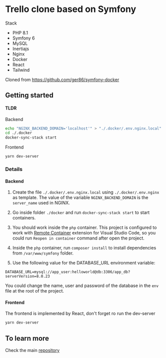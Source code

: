# Trello clone based on Symfony

Stack
- PHP 8.1
- Symfony 6
- MySQL
- Inertiajs
- Nginx
- Docker
- React
- Tailwind

Cloned from https://github.com/ger86/symfony-docker

## Getting started

#### TLDR
Backend
```bash
echo "NGINX_BACKEND_DOMAIN='localhost'" > "./.docker/.env.nginx.local"
cd ./.docker
docker-sync-stack start
```
Frontend
```bash
yarn dev-server
```

### Details

#### Backend

1. Create the file `./.docker/.env.nginx.local` using `./.docker/.env.nginx` as template. The value of the variable `NGINX_BACKEND_DOMAIN` is the `server_name` used in NGINX.

2. Go inside folder `./docker` and run `docker-sync-stack start` to start containers.

3. You should work inside the `php` container. This project is configured to work with [Remote Container](https://marketplace.visualstudio.com/items?itemName=ms-vscode-remote.remote-containers) extension for Visual Studio Code, so you could run `Reopen in container` command after open the project.

4. Inside the `php` container, run `composer install` to install dependencies from `/var/www/symfony` folder.

5. Use the following value for the DATABASE_URL environment variable:

```
DATABASE_URL=mysql://app_user:helloworld@db:3306/app_db?serverVersion=8.0.23
```

You could change the name, user and password of the database in the `env` file at the root of the project.

#### Frontend

The frontend is implemented by React, don't forget ro run the dev-server

```bash
yarn dev-server
```

## To learn more

Check the main [repository](https://github.com/ger86/symfony-docker)
